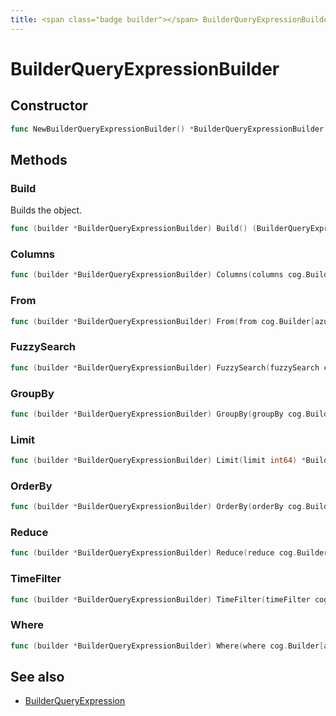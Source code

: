 ```yaml
---
title: <span class="badge builder"></span> BuilderQueryExpressionBuilder
---
```

# <span class="badge builder"></span> BuilderQueryExpressionBuilder

## Constructor

```go
func NewBuilderQueryExpressionBuilder() *BuilderQueryExpressionBuilder
```
## Methods

### <span class="badge object-method"></span> Build

Builds the object.

```go
func (builder *BuilderQueryExpressionBuilder) Build() (BuilderQueryExpression, error)
```

### <span class="badge object-method"></span> Columns

```go
func (builder *BuilderQueryExpressionBuilder) Columns(columns cog.Builder[azuremonitor.BuilderQueryEditorColumnsExpression]) *BuilderQueryExpressionBuilder
```

### <span class="badge object-method"></span> From

```go
func (builder *BuilderQueryExpressionBuilder) From(from cog.Builder[azuremonitor.BuilderQueryEditorPropertyExpression]) *BuilderQueryExpressionBuilder
```

### <span class="badge object-method"></span> FuzzySearch

```go
func (builder *BuilderQueryExpressionBuilder) FuzzySearch(fuzzySearch cog.Builder[azuremonitor.BuilderQueryEditorWhereExpressionArray]) *BuilderQueryExpressionBuilder
```

### <span class="badge object-method"></span> GroupBy

```go
func (builder *BuilderQueryExpressionBuilder) GroupBy(groupBy cog.Builder[azuremonitor.BuilderQueryEditorGroupByExpressionArray]) *BuilderQueryExpressionBuilder
```

### <span class="badge object-method"></span> Limit

```go
func (builder *BuilderQueryExpressionBuilder) Limit(limit int64) *BuilderQueryExpressionBuilder
```

### <span class="badge object-method"></span> OrderBy

```go
func (builder *BuilderQueryExpressionBuilder) OrderBy(orderBy cog.Builder[azuremonitor.BuilderQueryEditorOrderByExpressionArray]) *BuilderQueryExpressionBuilder
```

### <span class="badge object-method"></span> Reduce

```go
func (builder *BuilderQueryExpressionBuilder) Reduce(reduce cog.Builder[azuremonitor.BuilderQueryEditorReduceExpressionArray]) *BuilderQueryExpressionBuilder
```

### <span class="badge object-method"></span> TimeFilter

```go
func (builder *BuilderQueryExpressionBuilder) TimeFilter(timeFilter cog.Builder[azuremonitor.BuilderQueryEditorWhereExpressionArray]) *BuilderQueryExpressionBuilder
```

### <span class="badge object-method"></span> Where

```go
func (builder *BuilderQueryExpressionBuilder) Where(where cog.Builder[azuremonitor.BuilderQueryEditorWhereExpressionArray]) *BuilderQueryExpressionBuilder
```

## See also

 * <span class="badge object-type-struct"></span> [BuilderQueryExpression](./object-BuilderQueryExpression.md)
